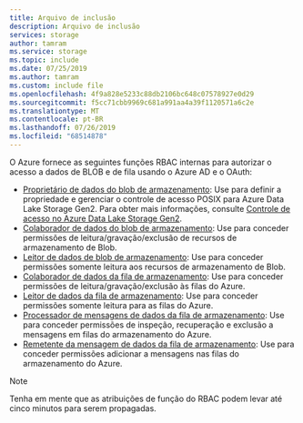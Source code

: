 ```yaml
---
title: Arquivo de inclusão
description: Arquivo de inclusão
services: storage
author: tamram
ms.service: storage
ms.topic: include
ms.date: 07/25/2019
ms.author: tamram
ms.custom: include file
ms.openlocfilehash: 4f9a828e5233c88db2106bc648c07578927e0d29
ms.sourcegitcommit: f5cc71cbb9969c681a991aa4a39f1120571a6c2e
ms.translationtype: MT
ms.contentlocale: pt-BR
ms.lasthandoff: 07/26/2019
ms.locfileid: "68514878"
---
```

O Azure fornece as seguintes funções RBAC internas para autorizar o acesso a dados de BLOB e de fila usando o Azure AD e o OAuth:

- [Proprietário de dados do blob de armazenamento](../articles/role-based-access-control/built-in-roles.md#storage-blob-data-owner): Use para definir a propriedade e gerenciar o controle de acesso POSIX para Azure Data Lake Storage Gen2. Para obter mais informações, consulte [Controle de acesso no Azure Data Lake Storage Gen2](../articles/storage/blobs/data-lake-storage-access-control.md).
- [Colaborador de dados do blob de armazenamento](../articles/role-based-access-control/built-in-roles.md#storage-blob-data-contributor): Use para conceder permissões de leitura/gravação/exclusão de recursos de armazenamento de Blob.
- [Leitor de dados de blob de armazenamento](../articles/role-based-access-control/built-in-roles.md#storage-blob-data-reader): Use para conceder permissões somente leitura aos recursos de armazenamento de Blob.
- [Colaborador de dados da fila de armazenamento](../articles/role-based-access-control/built-in-roles.md#storage-queue-data-contributor): Use para conceder permissões de leitura/gravação/exclusão às filas do Azure.
- [Leitor de dados da fila de armazenamento](../articles/role-based-access-control/built-in-roles.md#storage-queue-data-reader): Use para conceder permissões somente leitura para as filas do Azure.
- [Processador de mensagens de dados da fila de armazenamento](../articles/role-based-access-control/built-in-roles.md#storage-queue-data-message-processor): Use para conceder permissões de inspeção, recuperação e exclusão a mensagens em filas do armazenamento do Azure.
- [Remetente da mensagem de dados da fila de armazenamento](../articles/role-based-access-control/built-in-roles.md#storage-queue-data-message-sender): Use para conceder permissões adicionar a mensagens nas filas do armazenamento do Azure.

> [!NOTE]
> Tenha em mente que as atribuições de função do RBAC podem levar até cinco minutos para serem propagadas.
